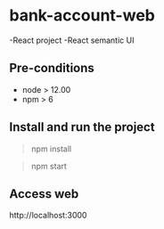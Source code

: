 # bank-account-web

-React project
-React semantic UI

## Pre-conditions

* node > 12.00
* npm > 6

## Install and run the project

> npm install

> npm start

## Access web 

http://localhost:3000


